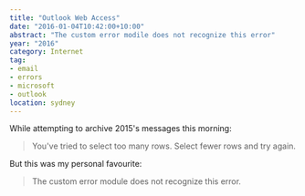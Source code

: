 ```yaml
---
title: "Outlook Web Access"
date: "2016-01-04T10:42:00+10:00"
abstract: "The custom error modile does not recognize this error"
year: "2016"
category: Internet
tag:
- email
- errors
- microsoft
- outlook
location: sydney
---
```

While attempting to archive 2015's messages this morning:

> You've tried to select too many rows. Select fewer rows and try again.

But this was my personal favourite:

> The custom error module does not recognize this error.

